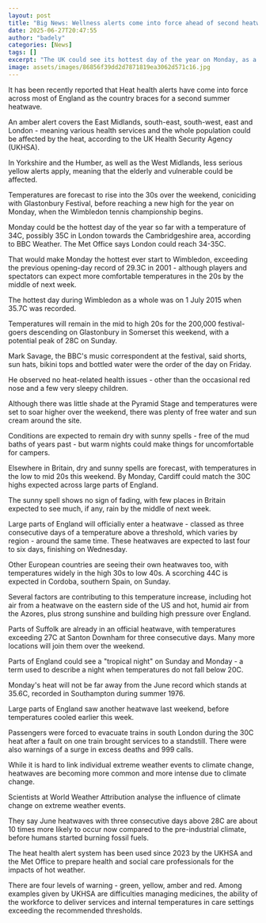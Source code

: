 ```yaml
---
layout: post
title: "Big News: Wellness alerts come into force ahead of second heatwave"
date: 2025-06-27T20:47:55
author: "badely"
categories: [News]
tags: []
excerpt: "The UK could see its hottest day of the year on Monday, as a likely heatwave coincides with Glastonbury and Wimbledon."
image: assets/images/86856f39dd2d7871819ea3062d571c16.jpg
---
```


It has been recently reported that Heat health alerts have come into force across most of England as the country braces for a second summer heatwave.

An amber alert covers the East Midlands, south-east, south-west, east and London - meaning various health services and the whole population could be affected by the heat, according to the UK Health Security Agency (UKHSA).

In Yorkshire and the Humber, as well as the West Midlands, less serious yellow alerts apply, meaning that the elderly and vulnerable could be affected.

Temperatures are forecast to rise into the 30s over the weekend, coniciding with Glastonbury Festival, before reaching a new high for the year on Monday, when the Wimbledon tennis championship begins. 

Monday could be the hottest day of the year so far with a temperature of 34C, possibly 35C in London towards the Cambridgeshire area, according to BBC Weather. The Met Office says London could reach 34-35C.

That would make Monday the hottest ever start to Wimbledon, exceeding the previous opening-day record of 29.3C in 2001 - although players and spectators can expect more comfortable temperatures in the 20s by the middle of next week.

The hottest day during Wimbledon as a whole was on 1 July 2015 when 35.7C was recorded.

Temperatures will remain in the mid to high 20s for the 200,000 festival-goers descending on Glastonbury in Somerset this weekend, with a potential peak of 28C on Sunday.

Mark Savage, the BBC's music correspondent at the festival, said shorts, sun hats, bikini tops and bottled water were the order of the day on Friday.

He observed no heat-related health issues - other than the occasional red nose and a few very sleepy children.

Although there was little shade at the Pyramid Stage and temperatures were set to soar higher over the weekend, there was plenty of free water and sun cream around the site.

Conditions are expected to remain dry with sunny spells - free of the mud baths of years past - but warm nights could make things for uncomfortable for campers.

Elsewhere in Britain, dry and sunny spells are forecast, with temperatures in the low to mid 20s this weekend. By Monday, Cardiff could match the 30C highs expected across large parts of England.

The sunny spell shows no sign of fading, with few places in Britain expected to see much, if any, rain by the middle of next week.

Large parts of England will officially enter a heatwave - classed as three consecutive days of a temperature above a threshold, which varies by region - around the same time. These heatwaves are expected to last four to six days, finishing on Wednesday.

Other European countries are seeing their own heatwaves too, with temperatures widely in the high 30s to low 40s. A scorching 44C is expected in Cordoba, southern Spain, on Sunday.

Several factors are contributing to this temperature increase, including hot air from a heatwave on the eastern side of the US and hot, humid air from the Azores, plus strong sunshine and building high pressure over England.

Parts of Suffolk are already in an official heatwave, with temperatures exceeding 27C at Santon Downham for three consecutive days. Many more locations will join them over the weekend.

Parts of England could see a "tropical night" on Sunday and Monday - a term used to describe a night when temperatures do not fall below 20C.

Monday's heat will not be far away from the June record which stands at 35.6C, recorded in Southampton during summer 1976.

Large parts of England saw another heatwave last weekend, before temperatures cooled earlier this week.

Passengers were forced to evacuate trains in south London during the 30C heat after a fault on one train brought services to a standstill. There were also warnings of a surge in excess deaths and 999 calls.

While it is hard to link individual extreme weather events to climate change, heatwaves are becoming more common and more intense due to climate change.

Scientists at World Weather Attribution analyse the influence of climate change on extreme weather events.

They say June heatwaves with three consecutive days above 28C are about 10 times more likely to occur now compared to the pre-industrial climate, before humans started burning fossil fuels.

The heat health alert system has been used since 2023 by the UKHSA and the Met Office to prepare health and social care professionals for the impacts of hot weather.

There are four levels of warning - green, yellow, amber and red. Among examples given by UKHSA are difficulties managing medicines, the ability of the workforce to deliver services and internal temperatures in care settings exceeding the recommended thresholds.

